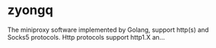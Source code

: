 # zyongq
The miniproxy software implemented by Golang, support http(s) and Socks5 protocols. Http protocols support http1.X an…
